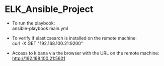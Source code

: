 # ELK_Ansible_Project

- To run the playbook:</br>
ansible-playbook main.yml

- To verify if elasticsearch is installed on the remote machine: </br>
curl -X GET "192.168.100.21:9200"

- Access to kibana via the browser with the URL on the remote machine:</br>
http://192.168.100.21:5601
